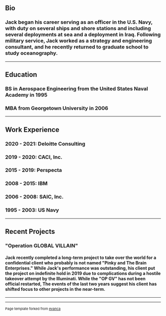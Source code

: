 ## Bio
### Jack began his career serving as an officer in the U.S. Navy, with duty on several ships and shore stations and including several deployments at sea and a deployment in Iraq.  Following military service, Jack worked as a strategy and engineering consultant, and he recently returned to graduate school to study oceanography.
---
## Education
### BS in Aerospace Engineering from the United States Naval Academy in 1995
### MBA from Georgetown University in 2006
---
## Work Experience
### 2020 - 2021: Deloitte Consulting
### 2019 - 2020: CACI, Inc.
### 2015 - 2019: Perspecta
### 2008 - 2015: IBM
### 2006 - 2008: SAIC, Inc.
### 1995 - 2003: US Navy
---
## Recent Projects
### "Operation GLOBAL VILLAIN"
#### Jack recently completed a long-term project to take over the world for a confidential client who probably is not named "Pinky and The Brain Enterprises."  While Jack's performance was outstanding, his client put the project on indefinite hold in 2019 due to complications during a hostile takeover attempt by the Illuminati.  While the "OP GV" has not been official restarted, The events of the last two years suggest his client has shifted focus to other projects in the near-term.


---




---
<p style="font-size:11px">Page template forked from <a href="https://github.com/evanca/quick-portfolio">evanca</a></p>
<!-- Remove above link if you don't want to attibute -->
